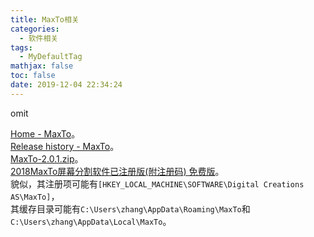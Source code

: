 ```yaml
---
title: MaxTo相关
categories:
  - 软件相关
tags:
  - MyDefaultTag
mathjax: false
toc: false
date: 2019-12-04 22:34:24
---
```

omit
<!--more-->

[Home - MaxTo](https://maxto.net)。  
[Release history - MaxTo](https://maxto.net/en/release)。  
[MaxTo-2.0.1.zip](https://files.maxto.net/releases/2.0.1/MaxTo-2.0.1.zip)。  
[2018MaxTo屏幕分割软件已注册版(附注册码) 免费版](http://www.smzy.com/smzy/down389114.html)。  
貌似，其注册项可能有`[HKEY_LOCAL_MACHINE\SOFTWARE\Digital Creations AS\MaxTo]`，  
其缓存目录可能有`C:\Users\zhang\AppData\Roaming\MaxTo`和`C:\Users\zhang\AppData\Local\MaxTo`。  

